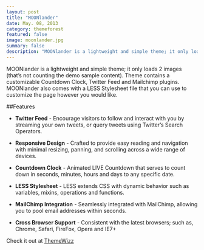 ```yaml
---
layout: post
title: "MOONlander"
date: May. 08, 2013
category: themeforest
featured: false
image: moonlander.jpg
summary: false
description: "MOONlander is a lightweight and simple theme; it only loads 2 images (that’s not counting the demo sample content)."
---
```


MOONlander is a lightweight and simple theme; it only loads 2 images (that’s not counting the demo sample content). Theme contains a customizable Countdown Clock, Twitter Feed and Mailchimp plugins. MOONlander also comes with a LESS Stylesheet file that you can use to customize the page however you would like.

##Features

* **Twitter Feed** - Encourage visitors to follow and interact with you by streaming your own tweets, or query tweets using Twitter’s Search Operators.

* **Responsive Design** - Crafted to provide easy reading and navigation with minimal resizing, panning, and scrolling across a wide range of devices.

* **Countdown Clock** - Animated LIVE Countdown that serves to count down in seconds, minutes, hours and days to any specific date.

* **LESS Stylesheet** - LESS extends CSS with dynamic behavior such as variables, mixins, operations and functions.

* **MailChimp Integration** - Seamlessly integrated with MailChimp, allowing you to pool email addresses within seconds.

* **Cross Browser Support** - Consistent with the latest browsers; such as, Chrome, Safari, FireFox, Opera and IE7+

Check it out at [ThemeWizz](http://themewizz.com/themes/moonlander/)